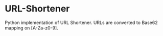 URL-Shortener
=============

Python implementation of URL Shortener. URLs are converted to Base62 mapping on [A-Za-z0-9].
